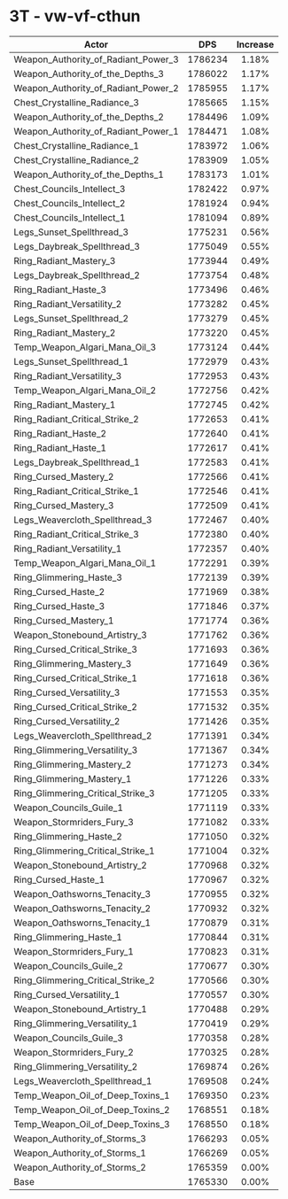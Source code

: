 # 3T - vw-vf-cthun
| Actor | DPS | Increase |
|---|:---:|:---:|
|Weapon_Authority_of_Radiant_Power_3|1786234|1.18%|
|Weapon_Authority_of_the_Depths_3|1786022|1.17%|
|Weapon_Authority_of_Radiant_Power_2|1785955|1.17%|
|Chest_Crystalline_Radiance_3|1785665|1.15%|
|Weapon_Authority_of_the_Depths_2|1784496|1.09%|
|Weapon_Authority_of_Radiant_Power_1|1784471|1.08%|
|Chest_Crystalline_Radiance_1|1783972|1.06%|
|Chest_Crystalline_Radiance_2|1783909|1.05%|
|Weapon_Authority_of_the_Depths_1|1783173|1.01%|
|Chest_Councils_Intellect_3|1782422|0.97%|
|Chest_Councils_Intellect_2|1781924|0.94%|
|Chest_Councils_Intellect_1|1781094|0.89%|
|Legs_Sunset_Spellthread_3|1775231|0.56%|
|Legs_Daybreak_Spellthread_3|1775049|0.55%|
|Ring_Radiant_Mastery_3|1773944|0.49%|
|Legs_Daybreak_Spellthread_2|1773754|0.48%|
|Ring_Radiant_Haste_3|1773496|0.46%|
|Ring_Radiant_Versatility_2|1773282|0.45%|
|Legs_Sunset_Spellthread_2|1773279|0.45%|
|Ring_Radiant_Mastery_2|1773220|0.45%|
|Temp_Weapon_Algari_Mana_Oil_3|1773124|0.44%|
|Legs_Sunset_Spellthread_1|1772979|0.43%|
|Ring_Radiant_Versatility_3|1772953|0.43%|
|Temp_Weapon_Algari_Mana_Oil_2|1772756|0.42%|
|Ring_Radiant_Mastery_1|1772745|0.42%|
|Ring_Radiant_Critical_Strike_2|1772653|0.41%|
|Ring_Radiant_Haste_2|1772640|0.41%|
|Ring_Radiant_Haste_1|1772617|0.41%|
|Legs_Daybreak_Spellthread_1|1772583|0.41%|
|Ring_Cursed_Mastery_2|1772566|0.41%|
|Ring_Radiant_Critical_Strike_1|1772546|0.41%|
|Ring_Cursed_Mastery_3|1772509|0.41%|
|Legs_Weavercloth_Spellthread_3|1772467|0.40%|
|Ring_Radiant_Critical_Strike_3|1772380|0.40%|
|Ring_Radiant_Versatility_1|1772357|0.40%|
|Temp_Weapon_Algari_Mana_Oil_1|1772291|0.39%|
|Ring_Glimmering_Haste_3|1772139|0.39%|
|Ring_Cursed_Haste_2|1771969|0.38%|
|Ring_Cursed_Haste_3|1771846|0.37%|
|Ring_Cursed_Mastery_1|1771774|0.36%|
|Weapon_Stonebound_Artistry_3|1771762|0.36%|
|Ring_Cursed_Critical_Strike_3|1771693|0.36%|
|Ring_Glimmering_Mastery_3|1771649|0.36%|
|Ring_Cursed_Critical_Strike_1|1771618|0.36%|
|Ring_Cursed_Versatility_3|1771553|0.35%|
|Ring_Cursed_Critical_Strike_2|1771532|0.35%|
|Ring_Cursed_Versatility_2|1771426|0.35%|
|Legs_Weavercloth_Spellthread_2|1771391|0.34%|
|Ring_Glimmering_Versatility_3|1771367|0.34%|
|Ring_Glimmering_Mastery_2|1771273|0.34%|
|Ring_Glimmering_Mastery_1|1771226|0.33%|
|Ring_Glimmering_Critical_Strike_3|1771205|0.33%|
|Weapon_Councils_Guile_1|1771119|0.33%|
|Weapon_Stormriders_Fury_3|1771082|0.33%|
|Ring_Glimmering_Haste_2|1771050|0.32%|
|Ring_Glimmering_Critical_Strike_1|1771004|0.32%|
|Weapon_Stonebound_Artistry_2|1770968|0.32%|
|Ring_Cursed_Haste_1|1770967|0.32%|
|Weapon_Oathsworns_Tenacity_3|1770955|0.32%|
|Weapon_Oathsworns_Tenacity_2|1770932|0.32%|
|Weapon_Oathsworns_Tenacity_1|1770879|0.31%|
|Ring_Glimmering_Haste_1|1770844|0.31%|
|Weapon_Stormriders_Fury_1|1770823|0.31%|
|Weapon_Councils_Guile_2|1770677|0.30%|
|Ring_Glimmering_Critical_Strike_2|1770566|0.30%|
|Ring_Cursed_Versatility_1|1770557|0.30%|
|Weapon_Stonebound_Artistry_1|1770488|0.29%|
|Ring_Glimmering_Versatility_1|1770419|0.29%|
|Weapon_Councils_Guile_3|1770358|0.28%|
|Weapon_Stormriders_Fury_2|1770325|0.28%|
|Ring_Glimmering_Versatility_2|1769874|0.26%|
|Legs_Weavercloth_Spellthread_1|1769508|0.24%|
|Temp_Weapon_Oil_of_Deep_Toxins_1|1769350|0.23%|
|Temp_Weapon_Oil_of_Deep_Toxins_2|1768551|0.18%|
|Temp_Weapon_Oil_of_Deep_Toxins_3|1768550|0.18%|
|Weapon_Authority_of_Storms_3|1766293|0.05%|
|Weapon_Authority_of_Storms_1|1766269|0.05%|
|Weapon_Authority_of_Storms_2|1765359|0.00%|
|Base|1765330|0.00%|
